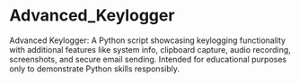 # Advanced_Keylogger
Advanced Keylogger: A Python script showcasing keylogging functionality with additional features like system info, clipboard capture, audio recording, screenshots, and secure email sending. Intended for educational purposes only to demonstrate Python skills responsibly.
